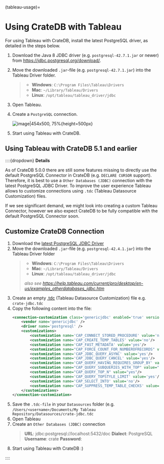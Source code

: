 (tableau-usage)=
# Using CrateDB with Tableau

For using Tableau with CrateDB, install the latest PostgreSQL driver, as detailed in the steps below.

1. Download the Java 8 JDBC driver (e.g. `postgresql-42.7.1.jar` or newer) from https://jdbc.postgresql.org/download/. 
2. Move the downloaded `.jar`-file (e.g. `postgresql-42.7.1.jar`) into the Tableau Driver folder.
    > * **Windows**: `C:\Program Files\Tableau\Drivers`
    > * **Mac**: `~/Library/Tableau/Drivers`
    > * **Linux**: `/opt/tableau/tableau_driver/jdbc`
3. Open Tableau.
4. Create a `PostgreSQL` connection.

   ![image|454x500, 75%](https://us1.discourse-cdn.com/flex020/uploads/crate/original/2X/c/cf27bb4288737b66d2af620092f529f481dbe328.jpeg){height=500px}
5. Start using Tableau with CrateDB.

## Using Tableau with CrateDB 5.1 and earlier
::::{dropdown} **Details**

As of CrateDB 5.0.0 there are still some features missing to directly
use the default PostgreSQL Connector in CrateDB (e.g. `DECLARE CURSOR` support).
Therefore, it is best to use a `Other Databases (JDBC)` connection with the
latest PostgreSQL JDBC Driver. To improve the user experience Tableau allows
to customize connections using `.tdc` (Tableau Datasource Customization) files.

If we see significant demand, we might look into creating a custom Tableau Connector,
however we also expect CrateDB to be fully compatible with the default PostgreSQL
Connector soon.

## Customize CrateDB Connection

1. Download the [latest PostgreSQL JDBC Driver](https://jdbc.postgresql.org/download/)
2. Move the downloaded `.jar`-file (e.g. `postgresql-42.4.1.jar`) into the Tableau Driver folder
    > * **Windows**: `C:\Program Files\Tableau\Drivers`
    > * **Mac**: `~/Library/Tableau/Drivers`
    > * **Linux**: `/opt/tableau/tableau_driver/jdbc`
    >
    > *also see https://help.tableau.com/current/pro/desktop/en-us/examples_otherdatabases_jdbc.htm*
3. Create an empty [.tdc](https://help.tableau.com/current/pro/desktop/en-us/connect_customize.htm) (Tableau Datasource Customization) file e.g. `crate-jdbc.tdc`
4. Copy the following content into the file:
    ```xml
    <connection-customization class='genericjdbc' enabled='true' version='10.0'>
        <vendor name='genericjdbc' />
        <driver name='postgresql' />
        <customizations>
            <customization name='CAP_CONNECT_STORED_PROCEDURE' value='no'/>
            <customization name='CAP_CREATE_TEMP_TABLES' value='no'/>
            <customization name='CAP_FAST_METADATA' value='yes'/>
            <customization name="CAP_FORCE_COUNT_FOR_NUMBEROFRECORDS" value="yes"/>
            <customization name='CAP_JDBC_QUERY_ASYNC' value='yes'/>
            <customization name='CAP_JDBC_QUERY_CANCEL' value='yes'/>
            <customization name='CAP_QUERY_HAVING_REQUIRES_GROUP_BY' value='no'/>
            <customization name="CAP_QUERY_SUBQUERIES_WITH_TOP" value="yes"/>
            <customization name="CAP_QUERY_TOP_N" value="yes"/>
            <customization name='CAP_QUERY_TOPSTYLE_LIMIT' value='yes'/>
            <customization name='CAP_SELECT_INTO' value='no'/>
            <customization name='CAP_SUPPRESS_TEMP_TABLE_CHECKS' value='yes'/>
        </customizations>
    </connection-customization> 
    ```
5. Save the `.tdc-file` in your `Datasources` folder (e.g. `/Users/<username>/Documents/My Tableau Repository/Datasources/crate-jdbc.tdc`
6. Open Tableau
7. Create an `Other Databases (JDBC)` connection
    > **URL**: jdbc:postgresql://localhost:5432/doc
    > **Dialect**: PostgreSQL
    > **Username**: crate
    > **Password**:
8. Start using Tableau with CrateDB :)

::::

